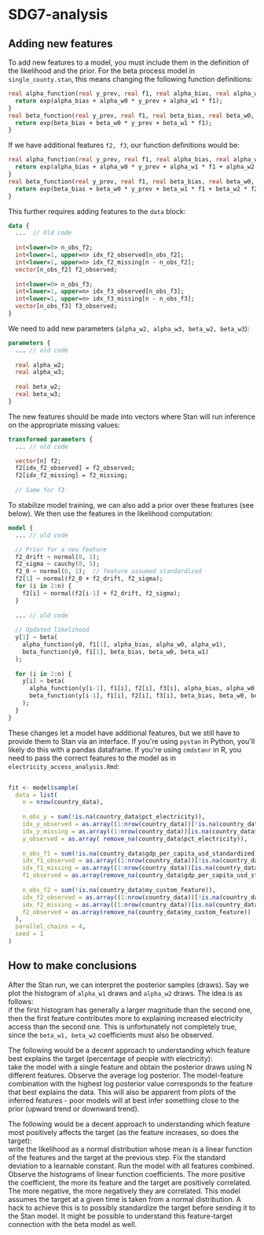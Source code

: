 # SDG7-analysis

## Adding new features

To add new features to a model, you must include them in the definition of the likelihood and the prior.
For the beta process model in `single_county.stan`, this means changing the following function definitions:

```stan
real alpha_function(real y_prev, real f1, real alpha_bias, real alpha_w0, real alpha_w1) {
  return exp(alpha_bias + alpha_w0 * y_prev + alpha_w1 * f1);
} 
real beta_function(real y_prev, real f1, real beta_bias, real beta_w0, real beta_w1) {
  return exp(beta_bias + beta_w0 * y_prev + beta_w1 * f1);
}
```

If we have additional features `f2, f3`, our function definitions would be:
```stan
real alpha_function(real y_prev, real f1, real alpha_bias, real alpha_w0, real alpha_w1) {
  return exp(alpha_bias + alpha_w0 * y_prev + alpha_w1 * f1 + alpha_w2 * f2 + alpha_w3 * f3);
} 
real beta_function(real y_prev, real f1, real beta_bias, real beta_w0, real beta_w1) {
  return exp(beta_bias + beta_w0 * y_prev + beta_w1 * f1 + beta_w2 * f2 + beta_w3 * f3);
}
```

This further requires adding features to the `data` block:
```stan
data {
  ...  // Old code
  
  int<lower=0> n_obs_f2;
  int<lower=1, upper=n> idx_f2_observed[n_obs_f2];
  int<lower=1, upper=n> idx_f2_missing[n - n_obs_f2];
  vector[n_obs_f2] f2_observed; 
  
  int<lower=0> n_obs_f3;
  int<lower=1, upper=n> idx_f3_observed[n_obs_f3];
  int<lower=1, upper=n> idx_f3_missing[n - n_obs_f3];
  vector[n_obs_f3] f3_observed; 
}
```

We need to add new parameters (`alpha_w2, alpha_w3, beta_w2, beta_w3`):

```stan
parameters {
  ... // old code
  
  real alpha_w2;
  real alpha_w3;
  
  real beta_w2;
  real beta_w3;
}
```

The new features should be made into vectors where Stan will run inference on the appropriate missing values:
```stan
transformed parameters {
  ... // old code

  vector[n] f2;
  f2[idx_f2_observed] = f2_observed;
  f2[idx_f2_missing] = f2_missing;
  
  // Same for f3
```

To stabilize model training, we can also add a prior over these features (see below). We then use the features in the likelihood computation:
```stan
model {
  ... // old code

  // Prior for a new feature
  f2_drift ~ normal(0, 1);
  f2_sigma ~ cauchy(0, 5);
  f2_0 ~ normal(0, 1);  // feature assumed standardized
  f2[1] ~ normal(f2_0 + f2_drift, f2_sigma);
  for (i in 2:n) {
    f2[i] ~ normal(f2[i-1] + f2_drift, f2_sigma);
  }
  
  ... // old code
  
  // Updated likelihood
  y[1] ~ beta(
    alpha_function(y0, f1[1], alpha_bias, alpha_w0, alpha_w1),
    beta_function(y0, f1[1], beta_bias, beta_w0, beta_w1)
  );
  
  for (i in 2:n) {
    y[i] ~ beta(
      alpha_function(y[i-1], f1[i], f2[i], f3[i], alpha_bias, alpha_w0, alpha_w1, alpha_w2, alpha_w3), 
      beta_function(y[i-1], f1[i], f2[i], f3[i], beta_bias, beta_w0, beta_w1, beta_w2, beta_w3)
    );
  }
}
```

These changes let a model have additional features, but we still have to provide them to Stan via an interface. 
If you're using `pystan` in Python, you'll likely do this with a pandas dataframe.
If you're using `cmdstanr` in R, you need to pass the correct features to the model as in `electricity_access_analysis.Rmd`:
```r

fit <- model$sample(
  data = list(
    n = nrow(country_data),
    
    n_obs_y = sum(!is.na(country_data$pct_electricity)),
    idx_y_observed = as.array((1:nrow(country_data))[!is.na(country_data$pct_electricity)]),
    idx_y_missing = as.array((1:nrow(country_data))[is.na(country_data$pct_electricity)]),
    y_observed = as.array( remove_na(country_data$pct_electricity)),
    
    n_obs_f1 = sum(!is.na(country_data$gdp_per_capita_usd_standardized)),
    idx_f1_observed = as.array((1:nrow(country_data))[!is.na(country_data$gdp_per_capita_usd_standardized)]),
    idx_f1_missing = as.array((1:nrow(country_data))[is.na(country_data$gdp_per_capita_usd_standardized)]),
    f1_observed = as.array(remove_na(country_data$gdp_per_capita_usd_standardized)),
    
    n_obs_f2 = sum(!is.na(country_data$my_custom_feature)),
    idx_f2_observed = as.array((1:nrow(country_data))[!is.na(country_data$my_custom_feature)]),
    idx_f2_missing = as.array((1:nrow(country_data))[is.na(country_data$my_custom_feature)]),
    f2_observed = as.array(remove_na(country_data$my_custom_feature))
  ),
  parallel_chains = 4,
  seed = 1
)

```

## How to make conclusions

After the Stan run, we can interpret the posterior samples (draws).
Say we plot the histogram of `alpha_w1` draws and `alpha_w2` draws.
The idea is as follows:  
if the first histogram has generally a larger magnitude than the second one, then the first feature contributes more to explaining increased electricity access than the second one.
This is unfortunately not completely true, since the `beta_w1, beta_w2` coefficients must also be observed.

The following would be a decent approach to understanding which feature best explains the target (percentage of people with electricity):  
take the model with a single feature and obtain the posterior draws using N different features. Observe the average log posterior.
The model-feature combination with the highest log posterior value corresponds to the feature that best explains the data.
This will also be apparent from plots of the inferred features - poor models will at best infer something close to the prior (upward trend or downward trend).

The following would be a decent approach to understanding which feature most positively affects the target (as the feature increases, so does the target):  
write the likelihood as a normal distribution whose mean is a linear function of the features and the target at the previous step. Fix the standard deviation to a learnable constant.
Run the model with all features combined. Observe the histograms of linear function coefficients. The more positive the coefficient, the more its feature and the target are positively correlated.
The more negative, the more negatively they are correlated.
This model assumes the target at a given time is taken from a normal distribution. A hack to achieve this is to possibly standardize the target before sending it to the Stan model.
It might be possible to understand this feature-target connection with the beta model as well.
